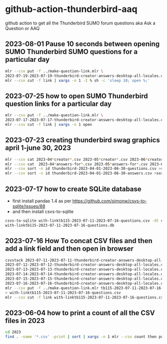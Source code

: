# github-action-thunderbird-aaq
github action to get all the Thunderbird SUMO forum questions aka Ask a Question or AAQ

## 2023-08-01 Pause 10 seconds between opening SUMO Thunderbird SUMO questions for a particular day
```bash
mlr --csv put -f ../make-question-link.mlr \                               
2023-07-19-2023-07-19-thunderbird-creator-answers-desktop-all-locales.csv | \
mlr --csv cut -f link | xargs -n 1 -I % sh -c 'sleep 10; open %;'
```
## 2023-07-25 how to open SUMO Thunderbird question links for a particular day
```bash
mlr --csv put -f ../make-question-link.mlr \
2023-07-17-2023-07-17-thunderbird-creator-answers-desktop-all-locales.csv | \
mlr --csv cut -f link | xargs -n 1 open
```

## 2023-07-23 creating thunderbird swag graphics april 1-june 30, 2023
```bash
mlr --csv cat 2023-04*creator*.csv 2023-05*creator*.csv 2023-06*creator*.csv >thunderbird-2023-04-01-2023-06-30-questions.csv
mlr --csv cat  2023-04*answers-for*.csv 2023-05*answers-for*.csv 2023-06*answers-for*.csv  > thunderbird-2023-04-01-2023-06-30-answers.csv
mlr --csv sort -n id thunderbird-2023-04-01-2023-06-30-questions.csv >sorted-by-id-thunderbird-2023-04-01-2023-06-30-questions.csv
mlr --csv sort -n id thunderbird-2023-04-01-2023-06-30-answers.csv >sorted-by-id-thunderbird-2023-04-01-2023-06-30-answers.csv
```
## 2023-07-17 how to create SQLite database

* first install pandas 1.4 as per https://github.com/simonw/csvs-to-sqlite/issues/88
* and then install csvs-to-sqlite

```bash
csvs-to-sqlite with-linktb115-2023-07-11-2023-07-16-questions.csv -dt created -dt updated \
with-linktb115-2023-07-11-2023-07-16-questions.db
```
## 2023-07-16 How To concat CSV files and then add a link field and then open in browser

```bash
csvstack 2023-07-11-2023-07-11-thunderbird-creator-answers-desktop-all-locales.csv \
2023-07-12-2023-07-12-thunderbird-creator-answers-desktop-all-locales.csv \
2023-07-13-2023-07-13-thunderbird-creator-answers-desktop-all-locales.csv \
2023-07-14-2023-07-14-thunderbird-creator-answers-desktop-all-locales.csv \
2023-07-15-2023-07-15-thunderbird-creator-answers-desktop-all-locales.csv \
2023-07-16-2023-07-16-thunderbird-creator-answers-desktop-all-locales.csv > tb115-2023-07-11-2023-07-16-questions.csv
mlr --csv put -f ../make-question-link.mlr tb115-2023-07-11-2023-07-16-questions.csv \
> with-linktb115-2023-07-11-2023-07-16-questions.csv
mlr --csv cut -f link with-linktb115-2023-07-11-2023-07-16-questions.csv | xargs -n 1 open
```
## 2023-06-04 how to print a count of all the CSV files in 2023

```bash
cd 2023
find . -name '*.csv' -print | sort | xargs -n 1 mlr --csv count then put 'print FILENAME'
```
